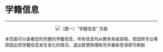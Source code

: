 # 学籍信息

---

<center><img src="/images/Docs/UserManual/Functions/JiaoWu/StdDetail/1.png">（图一）“学籍信息” 页面</img></center>

本页面可以查看您的完整的学籍信息，所有信息均从教务系统获取，若因转专业等原因出现学籍信息发生变化的情况，退出智慧陕理账号并重新登录即可刷新